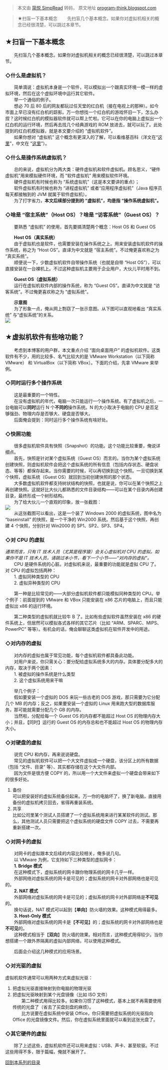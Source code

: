 > 本文由 [简悦 SimpRead](http://ksria.com/simpread/) 转码， 原文地址 [program-think.blogspot.com](https://program-think.blogspot.com/2012/10/system-vm-1.html)

> ★扫盲一下基本概念 　　先扫盲几个基本概念。如果你对虚拟机相关的概念已经很清楚，可以跳过本章节。

★扫盲一下基本概念
---------

　　先扫盲几个基本概念。如果你对虚拟机相关的概念已经很清楚，可以跳过本章节。

### ◇什么是虚拟机？

　　简单滴说：虚拟机本身是一个软件，可以模拟出一个跟真实环境一模一样的虚拟环境，然后在这个虚拟环境中运行其它软件。  
　　举一个通俗的例子。  
　　想必 70 后 80 后的网友都玩过任天堂的红白机（接在电视上的那种）。如今市面上早已没有红白机的踪影。万一你想找一个红白机的游戏怀旧一下，怎么办捏？这时候红白机的模拟器软件就可以帮上忙啦。它可以在你的电脑上虚拟出一个红白机的运行环境，然后再去找几个经典游戏的 ROM 放进去，就可以玩了。此处提到的红白机模拟器，就是本文要介绍的 “虚拟机软件”。  
　　如果你想对 “虚拟机” 这个概念有更深入的了解，可以看维基百科（洋文在“[这里](https://en.wikipedia.org/wiki/Virtual_machine)”，中文在 “[这里](https://zh.wikipedia.org/wiki/%E8%99%9B%E6%93%AC%E6%A9%9F%E5%99%A8)”）。

### ◇什么是操作系统虚拟机？

　　总的来说，虚拟机分为两大类：硬件虚拟机和软件虚拟机。顾名思义，“硬件虚拟机”用来模拟硬件环境，而 “软件虚拟机” 用来模拟软件环境。  
　　硬件虚拟机有时候也称为 “系统虚拟机”（这是本文要讲的重点）；  
　　软件虚拟机有时候也称为 “进程虚拟机” 或者“应用程序虚拟机”（Java 程序员每天都接触到的 JVM 就属于软件虚拟机）。  
　　为了打字省力，**本文后续部分提到的 “虚拟机”，均是指 “操作系统虚拟机”。**

### ◇啥是 “宿主系统”（Host OS）？啥是 “访客系统”（Guest OS）？

　　要熟悉 “虚拟机” 的使用，首先要搞清楚两个概念：Host OS 和 Guest OS

　　**Host OS（真实系统）**  
　　由于虚拟机也是软件，也需要安装在操作系统之上。用来安装虚拟机软件的操作系统，称之为 “Host OS”。直译为中文就是 “宿主系统”。不过俺更喜欢称之为 “真实系统”。  
　　顺便说一下，少数虚拟机软件自带操作系统（也就是自带 “Host OS”），可以直接安装在一台裸机上。不过这种虚拟机主要用于企业用户，大伙儿平时用不到。

　　**Guest OS（虚拟系统）**  
　　运行在虚拟机软件内部的操作系统，称为 “Guest OS”。直译为中文就是 “访客系统”。不过俺更喜欢称之为 “虚拟系统”。

　　**示意图**  
　　为了形象一点，俺从网上剽窃了一张示意图。从下图可以直观地看出 “真实系统” 与“虚拟系统”的关系。  
![](https://lh5.googleusercontent.com/DbpKKR6T9el-9LtMu3TEckun-xJoE03JUnfm6KZ6qeqppIAUBe2mPhWxKUYzI3Bw463HAtDzR8H9mOBkwvseNrLmQkLQRRRE_rM6FgZ9r1rt7twxv-krIW0kwV0)

★虚拟机软件有些啥功能？
------------

　　考虑到本博客的用户群，本文重点介绍 “面向桌面用户” 的虚拟机软件。这类软件有不少，用的比较多、名气比较大的是 VMware Workstation（以下简称 VMware） 和 VirtualBox（以下简称 VBox）。下面的介绍，先拿 VMware 来举例。

### ◇同时运行多个操作系统

　　这是最重要的一个特性。  
　　在没有虚拟机的年代，电脑一次只能运行一个操作系统。有了虚拟机之后，一台电脑可以**同时**运行 N 个**不同的**操作系统。N 的大小取决于电脑的 CPU 是否足够强劲、物理内存是否够大、硬盘是否够大。  
　　后面俺会提到：同时运行多个操作系统有啥好处。

### ◇快照功能

　　很多虚拟机软件具有快照（Snapshot）的功能。这个功能比较重要，俺说详细点。  
　　首先，快照是针对某个虚拟系统（Guest OS）而言的。当你为某个虚拟系统创建快照，则虚拟机软件会把这个虚拟系统的所有信息（包括内存状态、硬盘状态、等等）都保存起来。当你需要的时候，可以再切换到这个快照。一旦切换到某个快照，虚拟系统（Guest OS）就回到当初创建快照的那个状态。  
　　大多数虚拟机软件都支持树状结构的快照，也就是说，你可以在某个快照之上再创建快照。这就好比大伙儿都熟悉的文件目录结构——可以在某个目录内再创建目录，最终形成一个树形结构。  
　　为了给大伙儿一个直观的印象，放一张截图：  
![](https://lh4.googleusercontent.com/Uh2a4j8Qpt7M7Ghh3Sc5--4uug3ax5C9y9IkNfPp676ylq-PrzKqsjnEMZQJLgJWI6RmVKlscB923dou0EoXbXGBF-Y5s1toY1X7r8nAcA7fvml4r6B9S78YloA)  
　　从这张截图可以看出，这是一个装了 Windows 2000 的虚拟系统，图中名为 “baseinstall” 的快照，是一个干净的 Win2000 系统。然后基于这个快照，再创建 4 个快照，分别针对 Win2000 的 SP1、SP2、SP3、SP4。

### ◇对 CPU 的虚拟

_通常而言，只有 IT 技术人员（尤其是程序猿）会关心虚拟机对 CPU 的虚拟。如果你不是 IT 技术人员，请跳过本小节，看下一个小节——“对内存的虚拟”。_  
　　CPU 是硬件系统的心脏。对虚拟机来说，最重要的功能就是虚拟 CPU 了。对 CPU 的虚拟包括两种：  
　　1. 虚拟同种类型的 CPU  
　　2. 虚拟异种类型的 CPU

　　第一种是比较常见的——大部分虚拟机软件都只能模拟同种类型的 CPU。举个例子：前面提到的 VMware 和 VBox 只能安装在 x86 芯片的电脑上，而且只能虚拟出 x86 的运行环境。

　　第二种类型的虚拟机就比较牛 B 了。比如有些虚拟软件虽然安装在 x86 的硬件系统上，但居然可以模拟各式各样的其它芯片（比如 “ARM、SPARC、MIPS、PowerPC” 等等）。有机会的话，俺会聊聊这类虚拟机在软件开发中的用途。

### ◇对内存的虚拟

　　对内存的虚拟也属于常见功能，每个虚拟机软件都具备此功能。  
　　对用户来说，你只需关心：要分配给虚拟系统多大的内存。具体要分配多大的内存，取决于两个因素：  
　　1. 被虚拟的操作系统是什么类型  
　　2. 这个虚拟系统用来干嘛

　　举几个例子：  
　　假如要安装一个虚拟的 DOS 来玩一些古老的 DOS 游戏，那只需要为它分配几个 MB 的内存；反之，如果要安装一个虚拟的 Linux 用来跑大型的数据库服务，那可能就需要分配几个 GB 的内存。  
　　当然啦，分配给每一个 Guest OS 的内存都不能超过 Host OS 的物理内存大小；并且，【同时】运行的 Guest OS 的内存总和也不能超过 Host OS 的物理内存大小。

### ◇对硬盘的虚拟

　　说完 CPU 和内存，再来说说硬盘。  
　　常见的虚拟机软件可以把一个大文件虚拟成一个硬盘，该分区上的所有数据（包括 “文件、目录” 等）、其实都存储在这个大文件内部。  
　　因为文件是很方便 COPY 的，所以用一个大文件来虚拟一个硬盘会带来如下的很多好处。  
1. 备份  
可以把安装好的虚拟系统备份起来。万一你的电脑坏了，换了新电脑，直接用备份的虚拟机拷贝回去，省得再重装系统。  
2. 共享  
比如公司里某个测试人员搭建了一个虚拟系统用来进行某某软件的测试。那么，其他测试人员只需要把这个虚拟系统的硬盘文件 COPY 过去，不需要再重新搭建一次。

### ◇对网卡的虚拟

　　对网卡的虚拟跟本文后续的内容比较相关，俺多说几句。  
　　以 VMware 为例，它支持如下三种类型的虚拟网卡：  
　　**1. Bridge 模式**  
　　在这种模式下，虚拟系统的网卡跟你物理系统的网卡几乎一样。  
　　外部网络对虚拟系统的网卡是可见的；虚拟系统的网卡对外部网络也是可见的。  
　　**2. NAT 模式**  
　　外部网络对虚拟系统的网卡是可见的；虚拟系统的网卡对外部网络是**不可见**的。  
　　换句话说，NAT 模式可以起到【**单向**】防火墙的效果。这种模式用得最多。  
　　**3. Host-Only 模式**  
　　外部网络对虚拟系统的网卡是【**不可见**】的；虚拟系统的网卡对外部网络也是**不可见**的。  
　　这种模式相当于【**双向**】防火墙的效果。相对而言，这种模式用得较少。当你想搭建一个跟外界隔离的虚拟内部网络，可以使用这种模式。

　　后面会介绍这几种模式的应用场景。

### ◇对光驱的虚拟

虚拟机软件通常可以用两种方式来虚拟光驱：  
1. 把虚拟光驱直接映射到你电脑的物理光驱  
2. 把虚拟光驱映射到某个光盘镜像（比如 ISO 文件）  
　　第二种模式用得比较多。如果你习惯了这种模式，基本上就不再需要使用传统的光盘了（省去了买盘刻盘的麻烦）。  
　　比方说要在虚拟系统中安装 Office，你只需要把虚拟系统的光驱指向 Office 的光盘镜像文件。然后，你在虚拟系统里面就可以看到这张光盘了。

### ◇其它硬件的虚拟

　　除了上述这些，虚拟机软件还可以用来虚拟：USB、声卡、甚至软驱。不过这些用得不多，限于篇幅，俺就不展开了。

[回到本系列的目录](https://program-think.blogspot.com/2012/10/system-vm-0.html#index)